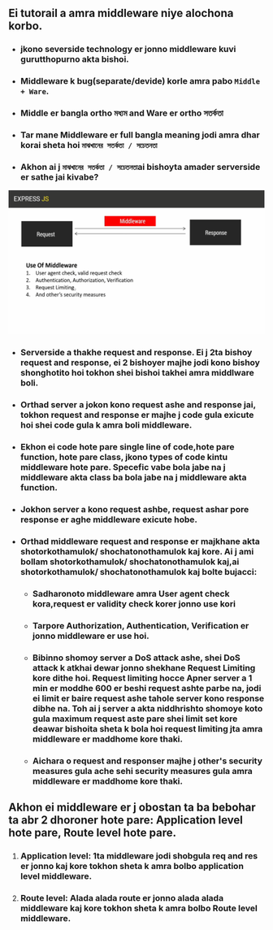 ## Ei tutorail a amra middleware niye alochona korbo.
- ### jkono severside technology er jonno middleware kuvi gurutthopurno akta bishoi.
- ### Middleware k bug(separate/devide) korle amra pabo `Middle + Ware`.
- ### Middle er bangla ortho মধ্যম and Ware er ortho সতর্কতা
- ### Tar mane Middleware er full bangla meaning jodi amra dhar korai sheta hoi `মাঝখানের সতর্কতা / সচেতনতা`
- ### Akhon ai j `মাঝখানের সতর্কতা / সচেতনতা`ai bishoyta amader serverside er sathe jai kivabe?
![](./images/1.png)
- ### Serverside a thakhe request and response. Ei j 2ta bishoy request and response, ei 2 bishoyer majhe jodi kono bishoy shonghotito hoi tokhon shei bishoi takhei amra middlware boli.
- ### Orthad server a jokon kono request ashe and response jai, tokhon request and response er majhe j code gula exicute hoi shei code gula k amra boli middleware.
- ### Ekhon ei code hote pare single line of code,hote pare function, hote pare class, jkono types of code kintu middleware hote pare. Specefic vabe bola jabe na j middleware akta class ba bola jabe na j middleware akta function.
- ### Jokhon server a kono request ashbe, request ashar pore response er aghe middleware exicute hobe.
- ### Orthad middleware request and response er majkhane akta shotorkothamulok/ shochatonothamulok kaj kore. Ai j ami bollam shotorkothamulok/ shochatonothamulok kaj,ai shotorkothamulok/ shochatonothamulok kaj bolte bujacci:
  - ### Sadharonoto middleware amra User agent check kora,request er validity check korer jonno use kori
  - ### Tarpore Authorization, Authentication, Verification er jonno middleware er use hoi.
  - ### Bibinno shomoy server a DoS attack ashe, shei DoS attack k atkhai dewar jonno shekhane Request Limiting kore dithe hoi. Request limiting hocce Apner server a 1 min er moddhe 600 er beshi request ashte parbe na, jodi ei limit er baire request ashe tahole server kono response dibhe na. Toh ai j server a akta niddhrishto shomoye koto gula maximum request aste pare shei limit set kore deawar bishoita sheta k bola hoi request limiting jta amra middleware er maddhome kore thaki.
  - ### Aichara o request and responser majhe j other's security measures gula ache sehi security measures gula amra middleware er maddhome kore thaki.

## Akhon ei middleware er j obostan ta ba bebohar ta abr 2 dhoroner hote pare: Application level hote pare, Route level hote pare.
  1. ### Application level: 1ta middleware jodi shobgula req and res er jonno kaj kore tokhon sheta k amra bolbo application level middleware.
  2. ### Route level: Alada alada route er jonno alada alada middleware kaj kore tokhon sheta k amra bolbo Route level middleware.
